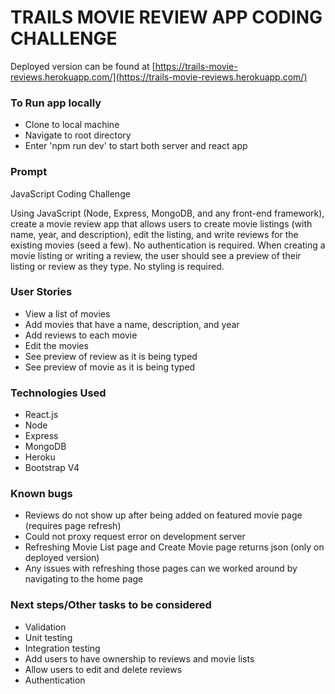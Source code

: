 # TRAILS MOVIE REVIEW APP CODING CHALLENGE

Deployed version can be found at [https://trails-movie-reviews.herokuapp.com/](https://trails-movie-reviews.herokuapp.com/)

### To Run app locally
* Clone to local machine
* Navigate to root directory
* Enter 'npm run dev' to start both server and react app

### Prompt
JavaScript Coding Challenge

Using JavaScript (Node, Express, MongoDB, and any front-end framework), create a movie review app that allows users to create movie listings (with name, year, and description), edit the listing, and write reviews for the existing movies (seed a few). No authentication is required. When creating a movie listing or writing a review, the user should see a preview of their listing or review as they type. No styling is required.


### User Stories
* View a list of movies
* Add movies that have a name, description, and year
* Add reviews to each movie
* Edit the movies
* See preview of review as it is being typed
* See preview of movie as it is being typed

### Technologies Used
* React.js
* Node
* Express
* MongoDB
* Heroku
* Bootstrap V4

### Known bugs
* Reviews do not show up after being added on featured movie page (requires page refresh)
* Could not proxy request error on development server
* Refreshing Movie List page and Create Movie page returns json (only on deployed version)
* Any issues with refreshing those pages can we worked around by navigating to the home page


### Next steps/Other tasks to be considered
* Validation
* Unit testing
* Integration testing
* Add users to have ownership to reviews and movie lists
* Allow users to edit and delete reviews
* Authentication
